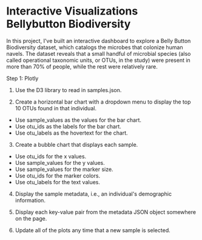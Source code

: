 # Interactive Visualizations Bellybutton Biodiversity

In this project, I've built an interactive dashboard to explore a Belly Button Biodiversity dataset, which catalogs the microbes that colonize human navels.
The dataset reveals that a small handful of microbial species (also called operational taxonomic units, or OTUs, in the study) were present in more than 70% of people, while the rest were relatively rare.

Step 1: Plotly
1. Use the D3 library to read in samples.json.

2. Create a horizontal bar chart with a dropdown menu to display the top 10 OTUs found in that individual.
 - Use sample_values as the values for the bar chart.
 - Use otu_ids as the labels for the bar chart.
 - Use otu_labels as the hovertext for the chart.

3. Create a bubble chart that displays each sample.
 - Use otu_ids for the x values.
 - Use sample_values for the y values. 
 - Use sample_values for the marker size.
 - Use otu_ids for the marker colors.
 - Use otu_labels for the text values.

4. Display the sample metadata, i.e., an individual's demographic information.

5. Display each key-value pair from the metadata JSON object somewhere on the page.

6. Update all of the plots any time that a new sample is selected.
